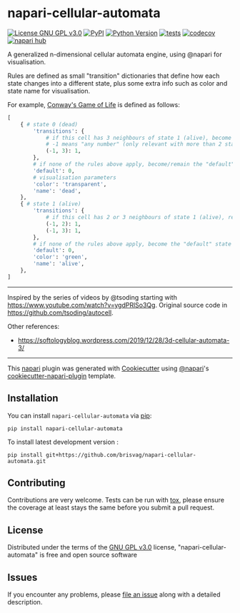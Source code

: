 # napari-cellular-automata

[![License GNU GPL v3.0](https://img.shields.io/pypi/l/napari-cellular-automata.svg?color=green)](https://github.com/brisvag/napari-cellular-automata/raw/main/LICENSE)
[![PyPI](https://img.shields.io/pypi/v/napari-cellular-automata.svg?color=green)](https://pypi.org/project/napari-cellular-automata)
[![Python Version](https://img.shields.io/pypi/pyversions/napari-cellular-automata.svg?color=green)](https://python.org)
[![tests](https://github.com/brisvag/napari-cellular-automata/workflows/tests/badge.svg)](https://github.com/brisvag/napari-cellular-automata/actions)
[![codecov](https://codecov.io/gh/brisvag/napari-cellular-automata/branch/main/graph/badge.svg)](https://codecov.io/gh/brisvag/napari-cellular-automata)
[![napari hub](https://img.shields.io/endpoint?url=https://api.napari-hub.org/shields/napari-cellular-automata)](https://napari-hub.org/plugins/napari-cellular-automata)

A generalized n-dimensional cellular automata engine, using @napari for visualisation.

Rules are defined as small "transition" dictionaries that define how each state changes into a different state, plus some extra info such as color and state name for visualisation.

For example, [Conway's Game of Life](https://en.wikipedia.org/wiki/Conway%27s_Game_of_Life) is defined as follows:

```python
[
    { # state 0 (dead)
        'transitions': {
            # if this cell has 3 neighbours of state 1 (alive), become state 1
            # -1 means "any number" (only relevant with more than 2 states)
            (-1, 3): 1,
        },
        # if none of the rules above apply, become/remain the "default" state 0 (dead)
        'default': 0,
        # visualisation parameters
        'color': 'transparent',
        'name': 'dead',
    },
    { # state 1 (alive)
        'transitions': {
            # if this cell has 2 or 3 neighbours of state 1 (alive), remain state 1
            (-1, 2): 1,
            (-1, 3): 1,
        },
        # if none of the rules above apply, become the "default" state 0 (dead)
        'default': 0,
        'color': 'green',
        'name': 'alive',
    },
]
```

---

Inspired by the series of videos by @tsoding starting with https://www.youtube.com/watch?v=ygdPRlSo3Qg. Original source code in https://github.com/tsoding/autocell.

Other references:
- https://softologyblog.wordpress.com/2019/12/28/3d-cellular-automata-3/

----------------------------------

This [napari] plugin was generated with [Cookiecutter] using [@napari]'s [cookiecutter-napari-plugin] template.

<!--
Don't miss the full getting started guide to set up your new package:
https://github.com/napari/cookiecutter-napari-plugin#getting-started

and review the napari docs for plugin developers:
https://napari.org/stable/plugins/index.html
-->

## Installation

You can install `napari-cellular-automata` via [pip]:

    pip install napari-cellular-automata



To install latest development version :

    pip install git+https://github.com/brisvag/napari-cellular-automata.git


## Contributing

Contributions are very welcome. Tests can be run with [tox], please ensure
the coverage at least stays the same before you submit a pull request.

## License

Distributed under the terms of the [GNU GPL v3.0] license,
"napari-cellular-automata" is free and open source software

## Issues

If you encounter any problems, please [file an issue] along with a detailed description.

[napari]: https://github.com/napari/napari
[Cookiecutter]: https://github.com/audreyr/cookiecutter
[@napari]: https://github.com/napari
[MIT]: http://opensource.org/licenses/MIT
[BSD-3]: http://opensource.org/licenses/BSD-3-Clause
[GNU GPL v3.0]: http://www.gnu.org/licenses/gpl-3.0.txt
[GNU LGPL v3.0]: http://www.gnu.org/licenses/lgpl-3.0.txt
[Apache Software License 2.0]: http://www.apache.org/licenses/LICENSE-2.0
[Mozilla Public License 2.0]: https://www.mozilla.org/media/MPL/2.0/index.txt
[cookiecutter-napari-plugin]: https://github.com/napari/cookiecutter-napari-plugin

[file an issue]: https://github.com/brisvag/napari-cellular-automata/issues

[napari]: https://github.com/napari/napari
[tox]: https://tox.readthedocs.io/en/latest/
[pip]: https://pypi.org/project/pip/
[PyPI]: https://pypi.org/
